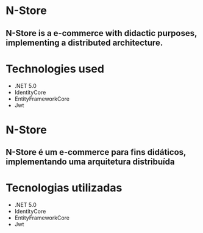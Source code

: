 # N-Store 
## N-Store is a e-commerce with didactic purposes, implementing a distributed architecture.

# Technologies used
* .NET 5.0
* IdentityCore
* EntityFrameworkCore
* Jwt




# N-Store
## N-Store é um e-commerce para fins didáticos, implementando uma arquitetura distribuída

# Tecnologias utilizadas
* .NET 5.0
* IdentityCore
* EntityFrameworkCore
* Jwt

